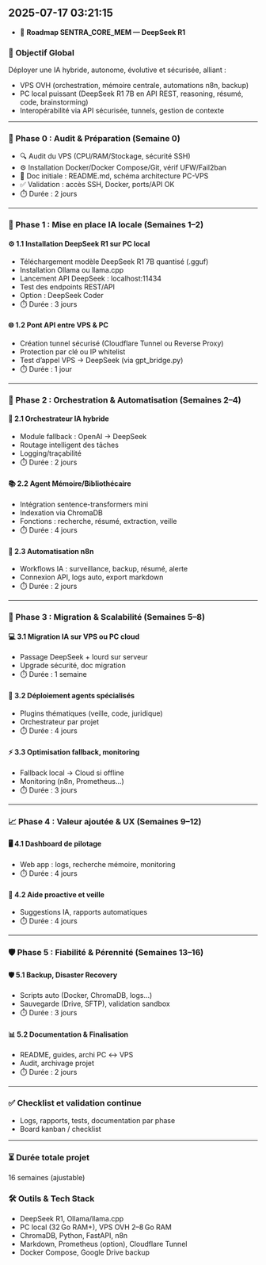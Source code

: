 ## 2025-07-17 03:21:15
- 🧭 **Roadmap SENTRA_CORE_MEM — DeepSeek R1**

### 🏁 Objectif Global
Déployer une IA hybride, autonome, évolutive et sécurisée, alliant :
- VPS OVH (orchestration, mémoire centrale, automations n8n, backup)
- PC local puissant (DeepSeek R1 7B en API REST, reasoning, résumé, code, brainstorming)
- Interopérabilité via API sécurisée, tunnels, gestion de contexte

---

### 🚦 Phase 0 : Audit & Préparation (Semaine 0)
- 🔍 Audit du VPS (CPU/RAM/Stockage, sécurité SSH)
- ⚙️ Installation Docker/Docker Compose/Git, vérif UFW/Fail2ban
- 📄 Doc initiale : README.md, schéma architecture PC-VPS
- ✅ Validation : accès SSH, Docker, ports/API OK
- ⏱️ Durée : 2 jours

---

### 🚀 Phase 1 : Mise en place IA locale (Semaines 1–2)
#### ⚙️ 1.1 Installation DeepSeek R1 sur PC local
- Téléchargement modèle DeepSeek R1 7B quantisé (.gguf)
- Installation Ollama ou llama.cpp
- Lancement API DeepSeek : localhost:11434
- Test des endpoints REST/API
- Option : DeepSeek Coder
- ⏱️ Durée : 3 jours

#### 🌐 1.2 Pont API entre VPS & PC
- Création tunnel sécurisé (Cloudflare Tunnel ou Reverse Proxy)
- Protection par clé ou IP whitelist
- Test d’appel VPS → DeepSeek (via gpt_bridge.py)
- ⏱️ Durée : 1 jour

---

### 🧩 Phase 2 : Orchestration & Automatisation (Semaines 2–4)
#### 🔀 2.1 Orchestrateur IA hybride
- Module fallback : OpenAI → DeepSeek
- Routage intelligent des tâches
- Logging/traçabilité
- ⏱️ Durée : 2 jours

#### 📚 2.2 Agent Mémoire/Bibliothécaire
- Intégration sentence-transformers mini
- Indexation via ChromaDB
- Fonctions : recherche, résumé, extraction, veille
- ⏱️ Durée : 4 jours

#### 🔗 2.3 Automatisation n8n
- Workflows IA : surveillance, backup, résumé, alerte
- Connexion API, logs auto, export markdown
- ⏱️ Durée : 2 jours

---

### 🚚 Phase 3 : Migration & Scalabilité (Semaines 5–8)
#### 💻 3.1 Migration IA sur VPS ou PC cloud
- Passage DeepSeek + lourd sur serveur
- Upgrade sécurité, doc migration
- ⏱️ Durée : 1 semaine

#### 🧩 3.2 Déploiement agents spécialisés
- Plugins thématiques (veille, code, juridique)
- Orchestrateur par projet
- ⏱️ Durée : 4 jours

#### ⚡ 3.3 Optimisation fallback, monitoring
- Fallback local → Cloud si offline
- Monitoring (n8n, Prometheus…)
- ⏱️ Durée : 3 jours

---

### 📈 Phase 4 : Valeur ajoutée & UX (Semaines 9–12)
#### 🖥️ 4.1 Dashboard de pilotage
- Web app : logs, recherche mémoire, monitoring
- ⏱️ Durée : 4 jours

#### 🤖 4.2 Aide proactive et veille
- Suggestions IA, rapports automatiques
- ⏱️ Durée : 4 jours

---

### 🛡️ Phase 5 : Fiabilité & Pérennité (Semaines 13–16)
#### 🛡️ 5.1 Backup, Disaster Recovery
- Scripts auto (Docker, ChromaDB, logs…)
- Sauvegarde (Drive, SFTP), validation sandbox
- ⏱️ Durée : 3 jours

#### 📊 5.2 Documentation & Finalisation
- README, guides, archi PC ↔ VPS
- Audit, archivage projet
- ⏱️ Durée : 2 jours

---

### ✅ Checklist et validation continue
- Logs, rapports, tests, documentation par phase
- Board kanban / checklist

---

### ⏳ Durée totale projet
16 semaines (ajustable)

### 🛠️ Outils & Tech Stack
- DeepSeek R1, Ollama/llama.cpp
- PC local (32 Go RAM+), VPS OVH 2–8 Go RAM
- ChromaDB, Python, FastAPI, n8n
- Markdown, Prometheus (option), Cloudflare Tunnel
- Docker Compose, Google Drive backup

